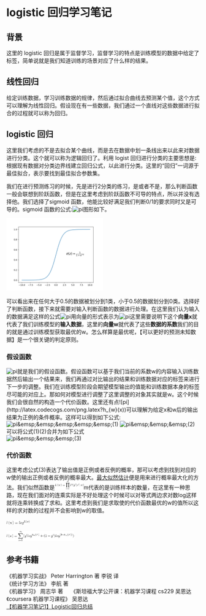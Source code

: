 # **logistic 回归学习笔记**
## 背景
这里的 logistic 回归是属于监督学习，监督学习的特点是训练模型的数据中给定了标签，简单说就是我们知道训练的场景对应了什么样的结果。
## 线性回归

给定训练数据，学习训练数据的规律，然后通过拟合曲线去预测某个值，这个方式可以理解为线性回归。假设现在有一些数据，我们通过一个直线对这些数据进行拟合的过程就可以称为回归。

## logistic 回归

这里我们考虑的不是去拟合某个曲线，而是去在数据中划一条线出来以此来对数据进行分类。这个就可以称为逻辑回归了。利用 logist 回归进行分类的主要思想是:根据现有数据对分类边界线建立回归公式，以此进行分类。这里的“回归”一词源于最佳拟合，表示要找到最佳拟合参数集。

我们在进行预测练习的时候，先是进行2分类的练习，是或者不是，那么判断函数一般会联想到阶跃函数，但是在这里考虑到阶跃函数不可导的特点，所以并没有选择他。我们选择了sigmoid 函数，他能比较好满足我们判断0/1的要求同时又是可导的。sigmoid 函数的公式:![pi](http://latex.codecogs.com/png.latex?\sigma&space;\left&space;(&space;z&space;\right&space;)=\textstyle\frac{1}{1&plus;e^{-z}})图形如下。

<img src ="https://github.com/MemoryCrash/MachineLearningPractice/blob/master/image/sigmoid.png" width = 50% height = 50%/>

可以看出来在任何大于0.5的数据被划分到1类，小于0.5的数据划分到0类。选择好了判断函数，接下来就需要对输入判断函数的数据进行处理。在这里我们认为输入的数据满足这样的公式![pi](http://latex.codecogs.com/png.latex?z=w_{0}x_{0}&plus;w_{1}x_{1}&plus;w_{2}x_{2}&plus;....&plus;w_{n}x_{n})用向量的形式表示为![pi](http://latex.codecogs.com/png.latex?z=w^{T}x)这里需要说明下这个**向量x**就代表了我们训练模型的**输入数据**，这里的**向量w**就代表了这些**数据的系数**我们的目的就是通过训练模型获取最优的w。怎么样算是最优呢，【可以更好的预测未知数据】是一个很关键的判定原则。

### 假设函数

![pi](http://latex.codecogs.com/png.latex?h_{w}\left&space;(&space;x&space;\right&space;)=\textstyle\frac{1}{1&plus;e^{-w^{T}x}})就是我们的假设函数。假设函数可以基于我们当前的系数w的内容输入训练数据然后输出一个结果来，我们再通过对比输出的结果和训练数据对应的标签来进行下一步的调整。我们在训练模型阶段会期望模型输出的值能和训练数据本身的标签尽可能的对应上。那如何对模型进行调整了这里调整的对象其实就是w。这个时候我们会很自然的构造一个代价函数。这里还有点![pi](http://latex.codecogs.com/png.latex?h_{w}(x))可以理解为给定x和w后的输出结果为正例的条件概率。这样可以得到如下公式:   
![pi](http://latex.codecogs.com/png.latex?P(y=1|x;w)=h_{w}(x))&emsp;&emsp;&emsp;&emsp;&emsp;(1)    
![pi](http://latex.codecogs.com/png.latex?P(y=0|x;w)=1-h_{w}(x))&emsp;&emsp;&emsp;(2)       
可以将公式(1)(2)合并为如下公式    
![pi](http://latex.codecogs.com/png.latex?P(y|x;w)=(h_{w}\left&space;(&space;x&space;\right&space;))^{y}(1-h_{w}\left&space;(&space;x&space;\right&space;))^{1-y})&emsp;&emsp;&emsp;(3)
### 代价函数

这里考虑公式(3)表达了输出值是正例或者反例的概率，那可以考虑到找到对应的w使的输出正例或者反例的概率最大。[最大似然估计](https://zh.wikipedia.org/wiki/最大似然估计)便是用来进行概率最大化的方法。我们似然函数是<img src = "https://github.com/MemoryCrash/MachineLearningPractice/blob/master/image/CodeCogsEqn.png" width = 15% height = 15%/>m代表的是训练样本的数量，在这里有一种思路，现在我们面对的连乘实际是不好处理这个时候可以对等式两边求对数log这样就将连乘转换成了求和。这里考虑到我们是求取使的代价函数最优的w的值所以这样的求对数的过程并不会影响到w的取值。 

<img src="https://github.com/MemoryCrash/MachineLearningPractice/blob/master/image/loglike.png" width = 12% height = 12%/>   
    
<img src="https://github.com/MemoryCrash/MachineLearningPractice/blob/master/image/loglikeexp.png" width = 35% height = 35%/>       

## 参考书籍

《机器学习实战》 Peter Harrington 著 李锐 译    
《统计学习方法》 李航 著   
《机器学习》 周志华 著    
《斯坦福大学公开课：机器学习课程 cs229 吴恩达    
《coursera 机器学习课程》 吴恩达   
[【机器学习笔记1】Logistic回归总结](http://blog.csdn.net/dongtingzhizi/article/details/15962797)
